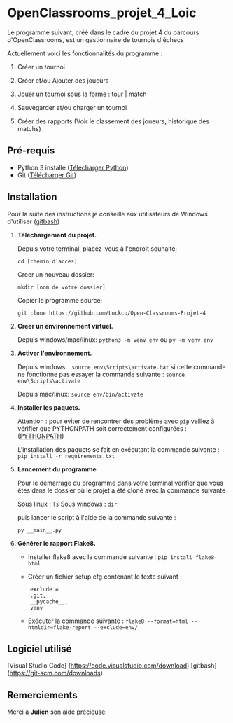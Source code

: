 # OpenClassrooms_projet_4_Loic

Le programme suivant, créé dans le cadre du projet 4 du parcours d'OpenClassrooms, est un gestionnaire de tournois d'échecs 

Actuellement voici les fonctionnalités du programme : 

1. Créer un tournoi

2. Créer et/ou Ajouter des joueurs

3. Jouer un tournoi sous la forme : tour | match

4. Sauvegarder et/ou charger un tournoi

5. Créer des rapports (Voir le classement des joueurs, historique des matchs)

## Pré-requis 

* Python 3 installé ([Télécharger Python](https://www.python.org/downloads/))
* Git ([Télécharger Git](https://github.com/))

## Installation

Pour la suite des instructions je conseille aux utilisateurs de Windows d'utiliser ([gitbash](https://git-scm.com/downloads))

1. **Téléchargement du projet.**


    Depuis votre terminal, placez-vous à l'endroit souhaité:
    
    ```cd [chemin d'accès]```  
    
    Creer un nouveau dossier:
    
    ```mkdir [nom de votre dossier]```

    Copier le programme source:

    ```git clone https://github.com/Lockco/Open-Classrooms-Projet-4```
    
2. **Creer un environnement virtuel.**

    Depuis windows/mac/linux: ```python3 -m venv env``` ou ```py -m venv env```
    
3. **Activer l'environnement.**
    
    Depuis windows: ``` source env\Scripts\activate.bat``` si cette commande ne fonctionne pas essayer la commande suivante : ```source env\Scripts\activate```
    
    Depuis mac/linux: ```source env/bin/activate```

4. **Installer les paquets.**

    Attention : pour éviter de rencontrer des problème avec ```pip``` veillez à vérifier que PYTHONPATH soit correctement configurées : 
    ([PYTHONPATH](https://datatofish.com/add-python-to-windows-path/))
    
    L'installation des paquets se fait en exécutant la commande suivante : ```pip install -r requirements.txt```
    
5. **Lancement du programme**

    Pour le démarrage du programme dans votre terminal verifier que vous êtes dans le dossier 
    où le projet a été cloné avec la commande suivante

    Sous linux : ```ls``` 
    Sous windows : ```dir```
    
    
    puis lancer le script à l'aide de la commande suivante :

    ```py __main__.py```

6. **Générer le rapport Flake8.**

    - Installer flake8 avec la commande suivante : ```pip install flake8-html```

    - Créer un fichier setup.cfg contenant le texte suivant :

    ``` [flake8] max-line-length = 119
        exclude =
        .git,
        __pycache__,
        venv
    ```
    
    - Exécuter la commande suivante : ```flake8 --format=html --htmldir=flake-report --exclude=env/```
## Logiciel utilisé
[Visual Studio Code] (https://code.visualstudio.com/download)
[gitbash] (https://git-scm.com/downloads)

## Remerciements

Merci à **Julien** son aide précieuse.
